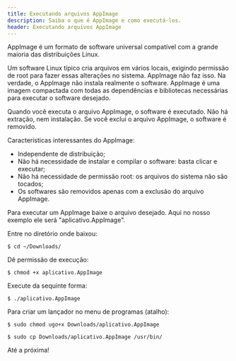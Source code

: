 ```yaml
---
title: Executando arquivos AppImage
description: Saiba o que é AppImage e como executá-los.
header: Executando arquivos AppImage
---
```


AppImage é um formato de software universal compatível com a grande maioria das distribuições Linux.

Um software Linux típico cria arquivos em vários locais, exigindo permissão de root para fazer essas alterações no sistema.
AppImage não faz isso. Na verdade, o AppImage não instala realmente o software. AppImage é uma imagem compactada com todas as dependências e bibliotecas necessárias para executar o software desejado.

Quando você executa o arquivo AppImage, o software é executado. Não há extração, nem instalação. Se você exclui o arquivo AppImage, o software é removido.

Características interessantes do AppImage:

* Independente de distribuição;
* Não há necessidade de instalar e compilar o software: basta clicar e executar;
* Não há necessidade de permissão root: os arquivos do sistema não são tocados;
* Os softwares são removidos apenas com a exclusão do arquivo AppImage.

Para executar um AppImage baixe o arquivo desejado. Aqui no nosso exemplo ele será "aplicativo.AppImage".

Entre no diretório onde baixou:

```console
$ cd ~/Downloads/
```

Dê permissão de execução:

```console
$ chmod +x aplicativo.AppImage
```

Execute da sequinte forma:

```console
$ ./aplicativo.AppImage
```

Para criar um lançador no menu de programas (atalho):

```console
$ sudo chmod ugo+x Downloads/aplicativo.AppImage
```
```console
$ sudo cp Downloads/aplicativo.AppImage /usr/bin/
```

Até a próxima!
